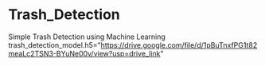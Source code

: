 # Trash_Detection
Simple Trash Detection using Machine Learning
trash_detection_model.h5="https://drive.google.com/file/d/1pBuTnxfPG1t82meaLc2TSN3-BYuNe00v/view?usp=drive_link"
